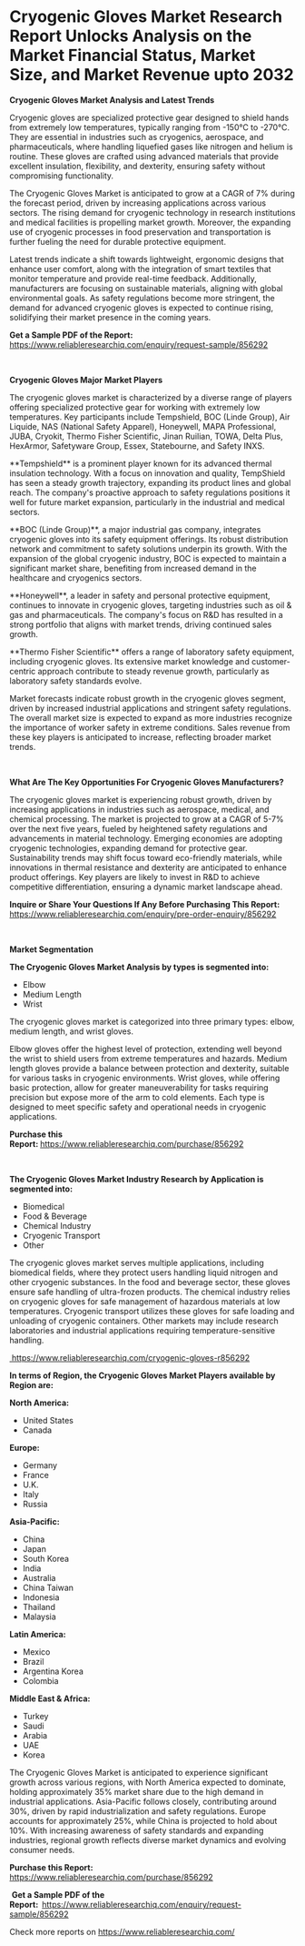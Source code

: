 <p><h1>Cryogenic Gloves Market Research Report Unlocks Analysis on the Market Financial Status, Market Size, and Market Revenue upto 2032</h1></p><p><strong>Cryogenic Gloves Market Analysis and Latest Trends</strong></p>
<p><p>Cryogenic gloves are specialized protective gear designed to shield hands from extremely low temperatures, typically ranging from -150°C to -270°C. They are essential in industries such as cryogenics, aerospace, and pharmaceuticals, where handling liquefied gases like nitrogen and helium is routine. These gloves are crafted using advanced materials that provide excellent insulation, flexibility, and dexterity, ensuring safety without compromising functionality.</p><p>The Cryogenic Gloves Market is anticipated to grow at a CAGR of 7% during the forecast period, driven by increasing applications across various sectors. The rising demand for cryogenic technology in research institutions and medical facilities is propelling market growth. Moreover, the expanding use of cryogenic processes in food preservation and transportation is further fueling the need for durable protective equipment. </p><p>Latest trends indicate a shift towards lightweight, ergonomic designs that enhance user comfort, along with the integration of smart textiles that monitor temperature and provide real-time feedback. Additionally, manufacturers are focusing on sustainable materials, aligning with global environmental goals. As safety regulations become more stringent, the demand for advanced cryogenic gloves is expected to continue rising, solidifying their market presence in the coming years.</p></p>
<p><strong>Get a Sample PDF of the Report:&nbsp;</strong> <a href="https://www.reliableresearchiq.com/enquiry/request-sample/856292?utm_campaign=2883&utm_medium=2&utm_source=Github&utm_content=ia&utm_term=04042025&utm_id=cryogenic-gloves">https://www.reliableresearchiq.com/enquiry/request-sample/856292</a></p>
<p>&nbsp;</p>
<p><strong>Cryogenic Gloves Major Market Players</strong></p>
<p><p>The cryogenic gloves market is characterized by a diverse range of players offering specialized protective gear for working with extremely low temperatures. Key participants include Tempshield, BOC (Linde Group), Air Liquide, NAS (National Safety Apparel), Honeywell, MAPA Professional, JUBA, Cryokit, Thermo Fisher Scientific, Jinan Ruilian, TOWA, Delta Plus, HexArmor, Safetyware Group, Essex, Statebourne, and Safety INXS.</p><p>**Tempshield** is a prominent player known for its advanced thermal insulation technology. With a focus on innovation and quality, TempShield has seen a steady growth trajectory, expanding its product lines and global reach. The company's proactive approach to safety regulations positions it well for future market expansion, particularly in the industrial and medical sectors.</p><p>**BOC (Linde Group)**, a major industrial gas company, integrates cryogenic gloves into its safety equipment offerings. Its robust distribution network and commitment to safety solutions underpin its growth. With the expansion of the global cryogenic industry, BOC is expected to maintain a significant market share, benefiting from increased demand in the healthcare and cryogenics sectors.</p><p>**Honeywell**, a leader in safety and personal protective equipment, continues to innovate in cryogenic gloves, targeting industries such as oil & gas and pharmaceuticals. The company's focus on R&D has resulted in a strong portfolio that aligns with market trends, driving continued sales growth.</p><p>**Thermo Fisher Scientific** offers a range of laboratory safety equipment, including cryogenic gloves. Its extensive market knowledge and customer-centric approach contribute to steady revenue growth, particularly as laboratory safety standards evolve.</p><p>Market forecasts indicate robust growth in the cryogenic gloves segment, driven by increased industrial applications and stringent safety regulations. The overall market size is expected to expand as more industries recognize the importance of worker safety in extreme conditions. Sales revenue from these key players is anticipated to increase, reflecting broader market trends.</p></p>
<p>&nbsp;</p>
<p><strong>What Are The Key Opportunities For Cryogenic Gloves Manufacturers?</strong></p>
<p><p>The cryogenic gloves market is experiencing robust growth, driven by increasing applications in industries such as aerospace, medical, and chemical processing. The market is projected to grow at a CAGR of 5-7% over the next five years, fueled by heightened safety regulations and advancements in material technology. Emerging economies are adopting cryogenic technologies, expanding demand for protective gear. Sustainability trends may shift focus toward eco-friendly materials, while innovations in thermal resistance and dexterity are anticipated to enhance product offerings. Key players are likely to invest in R&D to achieve competitive differentiation, ensuring a dynamic market landscape ahead.</p></p>
<p><strong>Inquire or Share Your Questions If Any Before Purchasing This Report:</strong> <a href="https://www.reliableresearchiq.com/enquiry/pre-order-enquiry/856292?utm_campaign=2883&utm_medium=2&utm_source=Github&utm_content=ia&utm_term=04042025&utm_id=cryogenic-gloves">https://www.reliableresearchiq.com/enquiry/pre-order-enquiry/856292</a></p>
<p>&nbsp;</p>
<p><strong>Market Segmentation</strong></p>
<p><strong>The Cryogenic Gloves Market Analysis by types is segmented into:</strong></p>
<p><ul><li>Elbow</li><li>Medium Length</li><li>Wrist</li></ul></p>
<p><p>The cryogenic gloves market is categorized into three primary types: elbow, medium length, and wrist gloves. </p><p>Elbow gloves offer the highest level of protection, extending well beyond the wrist to shield users from extreme temperatures and hazards. Medium length gloves provide a balance between protection and dexterity, suitable for various tasks in cryogenic environments. Wrist gloves, while offering basic protection, allow for greater maneuverability for tasks requiring precision but expose more of the arm to cold elements. Each type is designed to meet specific safety and operational needs in cryogenic applications.</p></p>
<p><strong>Purchase this Report:&nbsp;</strong><a href="https://www.reliableresearchiq.com/purchase/856292?utm_campaign=2883&utm_medium=2&utm_source=Github&utm_content=ia&utm_term=04042025&utm_id=cryogenic-gloves">https://www.reliableresearchiq.com/purchase/856292</a></p>
<p>&nbsp;</p>
<p><strong>The Cryogenic Gloves Market Industry Research by Application is segmented into:</strong></p>
<p><ul><li>Biomedical</li><li>Food & Beverage</li><li>Chemical Industry</li><li>Cryogenic Transport</li><li>Other</li></ul></p>
<p><p>The cryogenic gloves market serves multiple applications, including biomedical fields, where they protect users handling liquid nitrogen and other cryogenic substances. In the food and beverage sector, these gloves ensure safe handling of ultra-frozen products. The chemical industry relies on cryogenic gloves for safe management of hazardous materials at low temperatures. Cryogenic transport utilizes these gloves for safe loading and unloading of cryogenic containers. Other markets may include research laboratories and industrial applications requiring temperature-sensitive handling.</p></p>
<p><a href="https://www.reliableresearchiq.com/cryogenic-gloves-r856292?utm_campaign=2883&utm_medium=2&utm_source=Github&utm_content=ia&utm_term=04042025&utm_id=cryogenic-gloves">&nbsp;https://www.reliableresearchiq.com/cryogenic-gloves-r856292</a></p>
<p><strong>In terms of Region, the Cryogenic Gloves Market Players available by Region are:</strong></p>
<p>
    <p> <strong> North America: </strong>
        <ul>
            <li>United States</li>
            <li>Canada</li>
        </ul>
        </p> 
    <p> <strong> Europe: </strong>
        <ul>
            <li>Germany</li>
            <li>France</li>
            <li>U.K.</li>
            <li>Italy</li>
            <li>Russia</li>
        </ul>
        </p> 
    <p> <strong> Asia-Pacific: </strong>
        <ul>
            <li>China</li>
            <li>Japan</li>
            <li>South Korea</li>
            <li>India</li>
            <li>Australia</li>
            <li>China Taiwan</li>
            <li>Indonesia</li>
            <li>Thailand</li>
            <li>Malaysia</li>
        </ul>
        </p> 
    <p> <strong> Latin America: </strong>
        <ul>
            <li>Mexico</li>
            <li>Brazil</li>
            <li>Argentina Korea</li>
            <li>Colombia</li>
        </ul>
        </p> 
    <p> <strong> Middle East & Africa: </strong>
        <ul>
            <li>Turkey</li>
            <li>Saudi</li>
            <li>Arabia</li>
            <li>UAE</li>
            <li>Korea</li>
        </ul>
    </p>
    </p>
<p><p>The Cryogenic Gloves Market is anticipated to experience significant growth across various regions, with North America expected to dominate, holding approximately 35% market share due to the high demand in industrial applications. Asia-Pacific follows closely, contributing around 30%, driven by rapid industrialization and safety regulations. Europe accounts for approximately 25%, while China is projected to hold about 10%. With increasing awareness of safety standards and expanding industries, regional growth reflects diverse market dynamics and evolving consumer needs.</p></p>
<p><strong>Purchase this Report: </strong><a href="https://www.reliableresearchiq.com/purchase/856292?utm_campaign=2883&utm_medium=2&utm_source=Github&utm_content=ia&utm_term=04042025&utm_id=cryogenic-gloves">https://www.reliableresearchiq.com/purchase/856292</a></p>
<p>&nbsp;<strong>Get a Sample PDF of the Report:&nbsp;&nbsp;</strong><a href="https://www.reliableresearchiq.com/enquiry/request-sample/856292?utm_campaign=2883&utm_medium=2&utm_source=Github&utm_content=ia&utm_term=04042025&utm_id=cryogenic-gloves">https://www.reliableresearchiq.com/enquiry/request-sample/856292</a></p>
<p><strong></strong></p>
<p>Check more reports on <a href="https://www.reliableresearchiq.com/?utm_campaign=2883&utm_medium=2&utm_source=Github&utm_content=ia&utm_term=04042025&utm_id=cryogenic-gloves">https://www.reliableresearchiq.com/</a></p>